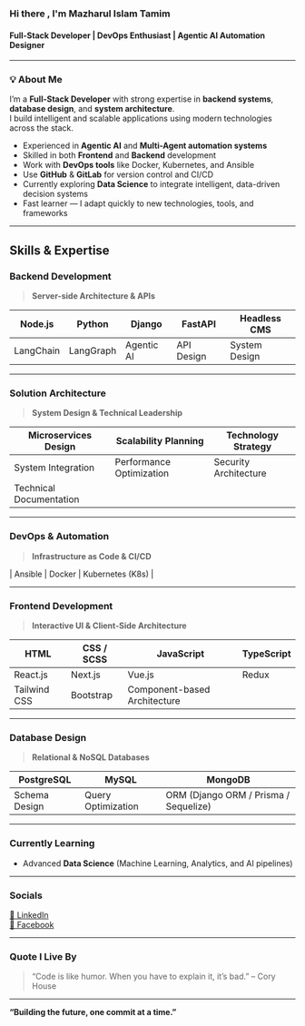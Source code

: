 ### Hi there , I'm **Mazharul Islam Tamim**
####  Full-Stack Developer | DevOps Enthusiast | Agentic AI Automation Designer

---

### 💡 About Me

I’m a **Full-Stack Developer** with strong expertise in **backend systems**, **database design**, and **system architecture**.  
I build intelligent and scalable applications using modern technologies across the stack.

-  Experienced in **Agentic AI** and **Multi-Agent automation systems**
-  Skilled in both **Frontend** and **Backend** development  
-  Work with **DevOps tools** like Docker, Kubernetes, and Ansible  
-  Use **GitHub** & **GitLab** for version control and CI/CD  
-  Currently exploring **Data Science** to integrate intelligent, data-driven decision systems  
-  Fast learner — I adapt quickly to new technologies, tools, and frameworks  

---

## Skills & Expertise  

### Backend Development
> **Server-side Architecture & APIs**  

| Node.js | Python | Django | FastAPI | Headless CMS |
|----------|---------|---------|---------|---------------|
| LangChain | LangGraph | Agentic AI | API Design | System Design |

---

### Solution Architecture
> **System Design & Technical Leadership**  

| Microservices Design | Scalability Planning | Technology Strategy |
|----------------------|----------------------|---------------------|
| System Integration | Performance Optimization | Security Architecture |
| Technical Documentation |

---

### DevOps & Automation
> **Infrastructure as Code & CI/CD**  

| Ansible | Docker | Kubernetes (K8s) |

---

### Frontend Development
> **Interactive UI & Client-Side Architecture**

| HTML | CSS / SCSS | JavaScript | TypeScript |
|------|-------------|-------------|-------------|
| React.js | Next.js | Vue.js | Redux |
| Tailwind CSS | Bootstrap | Component-based Architecture |

---

### Database Design
> **Relational & NoSQL Databases**

| PostgreSQL | MySQL | MongoDB |
|-------------|--------|----------|
| Schema Design | Query Optimization | ORM (Django ORM / Prisma / Sequelize) |

---

### Currently Learning
- Advanced **Data Science** (Machine Learning, Analytics, and AI pipelines)  

---

### Socials
[💼 LinkedIn](https://www.linkedin.com/in/mazharul-islam-5194a5204/)  
[📘 Facebook](https://www.facebook.com/mazharul.tamim.28/)

---

### Quote I Live By
> “Code is like humor. When you have to explain it, it’s bad.” – Cory House  

---

**“Building the future, one commit at a time.”**

